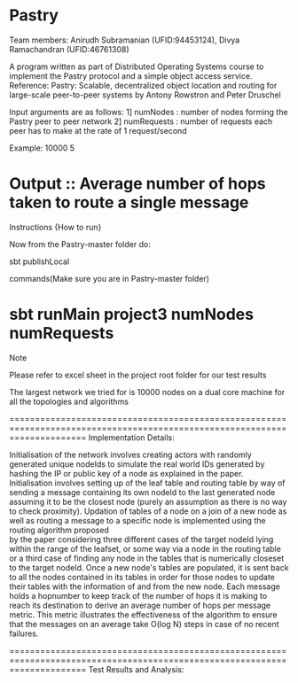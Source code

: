 Pastry
======

Team members: Anirudh Subramanian (UFID:94453124), Divya Ramachandran (UFID:46761308)

A program written as part of Distributed Operating Systems course to implement the Pastry protocol and a simple object access service.
Reference: Pastry: Scalable, decentralized object location and routing for large-scale peer-to-peer systems by Antony Rowstron
and Peter Druschel

Input arguments are as follows:
1] numNodes : number of nodes forming the Pastry peer to peer network
2] numRequests : number of requests each peer has to make at the rate of 1 request/second

Example: 10000 5

Output :: Average number of hops taken to route a single message
=============================================================================================================================
Instructions {How to run}

Now from the Pastry-master folder do:

sbt publishLocal

commands(Make sure you are in Pastry-master folder)

sbt runMain project3 numNodes numRequests
============================================================================================================================
Note 

Please refer to excel sheet in the project root folder for our test results

The largest network we tried for is 10000 nodes on a dual core machine for all the topologies and algorithms

===========================================================================================================================
Implementation Details:

Initialisation of the network involves creating actors with randomly generated unique nodeIds to simulate the real world 
IDs generated by hashing the IP or public key of a node as explained in the paper. Initialisation involves setting up of 
the leaf table and routing table by way of sending a message containing its own nodeId to the last generated node assuming 
it to be the closest node (purely an assumption as there is no way to check proximity). Updation of tables of a node on a 
join of a new node as well as routing a message to a specific node is implemented using the routing algorithm proposed  
by the paper considering three different cases of the target nodeId lying within the range of the leafset, or some way via
a node in the routing table or a third case of finding any node in the tables that is numerically closeset to the target 
nodeId. Once a new node's tables are populated, it is sent back to all the nodes contained in its tables in order for those
nodes to update their tables with the information of and from the new node.
Each message holds a hopnumber to keep track of the number of hops it is making to reach its destination to derive an 
average number of hops per message metric. This metric illustrates the effectiveness of the algorithm to ensure that the
messages on an average take O(log N) steps in case of no recent failures.

===========================================================================================================================
Test Results and Analysis:
